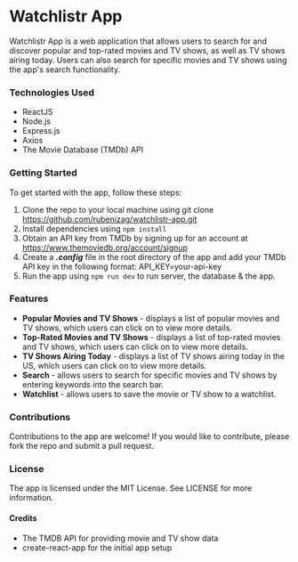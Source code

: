 # Watchlistr App

Watchlistr App is a web application that allows users to search for and discover popular and top-rated movies and TV shows, as well as TV shows airing today. Users can also search for specific movies and TV shows using the app's search functionality.

### Technologies Used
* ReactJS
* Node.js
* Express.js
* Axios
* The Movie Database (TMDb) API

### Getting Started

To get started with the app, follow these steps:

1. Clone the repo to your local machine using git clone https://github.com/rubenizag/watchlistr-app.git
2. Install dependencies using ```npm install```
3. Obtain an API key from TMDb by signing up for an account at https://www.themoviedb.org/account/signup
4. Create a ***.config*** file in the root directory of the app and add your TMDb API key in the following format: API_KEY=your-api-key
5. Run the app using ```npm run dev``` to run server, the database & the app.


### Features

* __Popular Movies and TV Shows__ - displays a list of popular movies and TV shows, which users can click on to view more details.
* __Top-Rated Movies and TV Shows__ - displays a list of top-rated movies and TV shows, which users can click on to view more details.
* __TV Shows Airing Today__ - displays a list of TV shows airing today in the US, which users can click on to view more details.
* __Search__ - allows users to search for specific movies and TV shows by entering keywords into the search bar.
* __Watchlist__ - allows users to save the movie or TV show to a watchlist.

### Contributions

Contributions to the app are welcome! If you would like to contribute, please fork the repo and submit a pull request.

### License

The app is licensed under the MIT License. See LICENSE for more information.

#### Credits

* The TMDB API for providing movie and TV show data
* create-react-app for the initial app setup